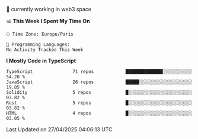 🔭 currently working in web3 space

<!--START_SECTION:waka-->
📊 **This Week I Spent My Time On** 

```text
🕑︎ Time Zone: Europe/Paris

💬 Programming Languages: 
No Activity Tracked This Week
```

**I Mostly Code in TypeScript** 

```text
TypeScript               71 repos            ██████████████░░░░░░░░░░░   54.20 % 
JavaScript               26 repos            █████░░░░░░░░░░░░░░░░░░░░   19.85 % 
Solidity                 5 repos             █░░░░░░░░░░░░░░░░░░░░░░░░   03.82 % 
Rust                     5 repos             █░░░░░░░░░░░░░░░░░░░░░░░░   03.82 % 
HTML                     4 repos             █░░░░░░░░░░░░░░░░░░░░░░░░   03.05 % 
```




 Last Updated on 27/04/2025 04:06:13 UTC
<!--END_SECTION:waka-->
